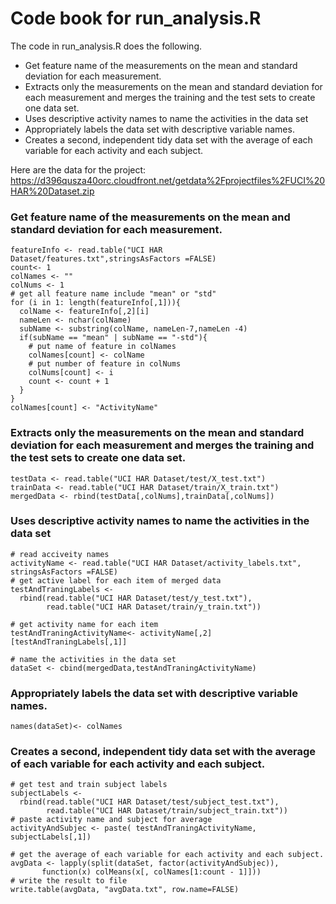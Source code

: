 Code book for run_analysis.R
=========================

The code in run_analysis.R does the following. 
* Get feature name of the measurements on the mean and standard deviation for each measurement. 
* Extracts only the measurements on the mean and standard deviation for each measurement and merges the training and the test sets to create one data set.
* Uses descriptive activity names to name the activities in the data set
* Appropriately labels the data set with descriptive variable names. 
* Creates a second, independent tidy data set with the average of each variable for each activity and each subject. 

Here are the data for the project: 
https://d396qusza40orc.cloudfront.net/getdata%2Fprojectfiles%2FUCI%20HAR%20Dataset.zip 

### Get feature name of the measurements on the mean and standard deviation for each measurement. 
```
featureInfo <- read.table("UCI HAR Dataset/features.txt",stringsAsFactors =FALSE)
count<- 1
colNames <- ""
colNums <- 1
# get all feature name include "mean" or "std"
for (i in 1: length(featureInfo[,1])){
  colName <- featureInfo[,2][i]
  nameLen <- nchar(colName)
  subName <- substring(colName, nameLen-7,nameLen -4)
  if(subName == "mean" | subName == "-std"){
    # put name of feature in colNames
    colNames[count] <- colName
    # put number of feature in colNums
    colNums[count] <- i 
    count <- count + 1    
  }  
}
colNames[count] <- "ActivityName"
```

### Extracts only the measurements on the mean and standard deviation for each measurement and merges the training and the test sets to create one data set.
```
testData <- read.table("UCI HAR Dataset/test/X_test.txt")
trainData <- read.table("UCI HAR Dataset/train/X_train.txt")
mergedData <- rbind(testData[,colNums],trainData[,colNums])
```

### Uses descriptive activity names to name the activities in the data set
```
# read acciveity names
activityName <- read.table("UCI HAR Dataset/activity_labels.txt", stringsAsFactors =FALSE)
# get active label for each item of merged data
testAndTraningLabels <- 
  rbind(read.table("UCI HAR Dataset/test/y_test.txt"),
        read.table("UCI HAR Dataset/train/y_train.txt"))

# get activity name for each item
testAndTraningActivityName<- activityName[,2][testAndTraningLabels[,1]]

# name the activities in the data set
dataSet <- cbind(mergedData,testAndTraningActivityName)
```
### Appropriately labels the data set with descriptive variable names. 
```
names(dataSet)<- colNames
```

### Creates a second, independent tidy data set with the average of each variable for each activity and each subject. 
```
# get test and train subject labels
subjectLabels <- 
  rbind(read.table("UCI HAR Dataset/test/subject_test.txt"),
        read.table("UCI HAR Dataset/train/subject_train.txt"))
# paste activity name and subject for average
activityAndSubjec <- paste( testAndTraningActivityName, subjectLabels[,1])

# get the average of each variable for each activity and each subject. 
avgData <- lapply(split(dataSet, factor(activityAndSubjec)),
       function(x) colMeans(x[, colNames[1:count - 1]]))
# write the result to file
write.table(avgData, "avgData.txt", row.name=FALSE)
```
